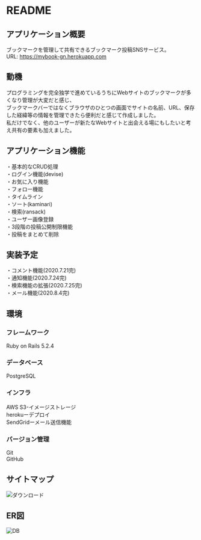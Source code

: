 # README

## アプリケーション概要
ブックマークを管理して共有できるブックマーク投稿SNSサービス。
<br>URL: https://mybook-gn.herokuapp.com

## 動機
プログラミングを完全独学で進めているうちにWebサイトのブックマークが多くなり管理が大変だと感じ、<br>
ブックマークバーではなくブラウザのひとつの画面でサイトの名前、URL、保存した経緯等の情報を管理できたら便利だと感じて作成しました。<br>
私だけでなく、他のユーザーが新たなWebサイトと出会える場にもしたいと考え共有の要素も加えました。<br>

## アプリケーション機能
・基本的なCRUD処理<br>
・ログイン機能(devise)<br>
・お気に入り機能<br>
・フォロー機能<br>
・タイムライン<br>
・ソート(kaminari)<br>
・検索(ransack)<br>
・ユーザー画像登録<br>
・3段階の投稿公開制限機能<br>
・投稿をまとめて削除

## 実装予定
・コメント機能(2020.7.21完)<br>
・通知機能(2020.7.24完)<br>
・検索機能の拡張(2020.7.25完)<br>
・メール機能(2020.8.4完)<br>

## 環境
### フレームワーク<br>
Ruby on Rails 5.2.4<br>
### データベース<br>
PostgreSQL<br>
### インフラ<br>
AWS S3-イメージストレージ<br>
herokuーデプロイ<br>
SendGridーメール送信機能
### バージョン管理<br>
Git<br>
GitHub

## サイトマップ
![ダウンロード](https://user-images.githubusercontent.com/60422851/90516797-78259500-e19f-11ea-898c-bc57a822f2eb.png)

## ER図
![DB](https://user-images.githubusercontent.com/60422851/90531846-82508f00-e1b1-11ea-968e-7e9d163a6695.png)
